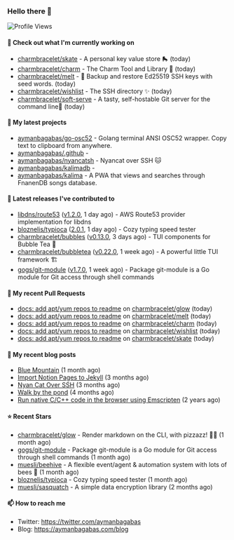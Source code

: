 ### Hello there 👋

![Profile Views](https://komarev.com/ghpvc/?username=aymanbagabas&label=PROFILE+VIEWS)

#### 👷 Check out what I'm currently working on

- [charmbracelet/skate](https://github.com/charmbracelet/skate) - A personal key value store 🛼 (today)
- [charmbracelet/charm](https://github.com/charmbracelet/charm) - The Charm Tool and Library 🌟 (today)
- [charmbracelet/melt](https://github.com/charmbracelet/melt) - 🧊 Backup and restore Ed25519 SSH keys with seed words. (today)
- [charmbracelet/wishlist](https://github.com/charmbracelet/wishlist) - The SSH directory ✨ (today)
- [charmbracelet/soft-serve](https://github.com/charmbracelet/soft-serve) - A tasty, self-hostable Git server for the command line🍦 (today)

#### 🌱 My latest projects

- [aymanbagabas/go-osc52](https://github.com/aymanbagabas/go-osc52) - Golang terminal ANSI OSC52 wrapper. Copy text to clipboard from anywhere.
- [aymanbagabas/.github](https://github.com/aymanbagabas/.github) - 
- [aymanbagabas/nyancatsh](https://github.com/aymanbagabas/nyancatsh) - Nyancat over SSH 🐱
- [aymanbagabas/kalimadb](https://github.com/aymanbagabas/kalimadb) - 
- [aymanbagabas/kalima](https://github.com/aymanbagabas/kalima) - A PWA that views and searches through FnanenDB songs database.

#### 🔭 Latest releases I've contributed to

- [libdns/route53](https://github.com/libdns/route53) ([v1.2.0](https://github.com/libdns/route53/releases/tag/v1.2.0), 1 day ago) - AWS Route53 provider implementation for libdns
- [bloznelis/typioca](https://github.com/bloznelis/typioca) ([2.0.1](https://github.com/bloznelis/typioca/releases/tag/2.0.1), 1 day ago) - Cozy typing speed tester
- [charmbracelet/bubbles](https://github.com/charmbracelet/bubbles) ([v0.13.0](https://github.com/charmbracelet/bubbles/releases/tag/v0.13.0), 3 days ago) - TUI components for Bubble Tea 🍡
- [charmbracelet/bubbletea](https://github.com/charmbracelet/bubbletea) ([v0.22.0](https://github.com/charmbracelet/bubbletea/releases/tag/v0.22.0), 1 week ago) - A powerful little TUI framework 🏗
- [gogs/git-module](https://github.com/gogs/git-module) ([v1.7.0](https://github.com/gogs/git-module/releases/tag/v1.7.0), 1 week ago) - Package git-module is a Go module for Git access through shell commands

#### 🔨 My recent Pull Requests

- [docs: add apt/yum repos to readme](https://github.com/charmbracelet/glow/pull/357) on [charmbracelet/glow](https://github.com/charmbracelet/glow) (today)
- [docs: add apt/yum repos to readme](https://github.com/charmbracelet/melt/pull/26) on [charmbracelet/melt](https://github.com/charmbracelet/melt) (today)
- [docs: add apt/yum repos to readme](https://github.com/charmbracelet/charm/pull/154) on [charmbracelet/charm](https://github.com/charmbracelet/charm) (today)
- [docs: add apt/yum repos to readme](https://github.com/charmbracelet/wishlist/pull/101) on [charmbracelet/wishlist](https://github.com/charmbracelet/wishlist) (today)
- [docs: add apt/yum repos to readme](https://github.com/charmbracelet/skate/pull/41) on [charmbracelet/skate](https://github.com/charmbracelet/skate) (today)

#### 📜 My recent blog posts

- [Blue Mountain](https://aymanbagabas.com/blog/2022/06/02/blue-mountain.html) (1 month ago)
- [Import Notion Pages to Jekyll](https://aymanbagabas.com/blog/2022/03/29/import-notion-pages-to-jekyll.html) (3 months ago)
- [Nyan Cat Over SSH](https://aymanbagabas.com/blog/2022/03/25/nyan-cat-over-ssh.html) (3 months ago)
- [Walk by the pond](https://aymanbagabas.com/blog/2022/03/10/walk-by-the-pond.html) (4 months ago)
- [Run native C/C&#43;&#43; code in the browser using Emscripten](https://aymanbagabas.com/blog/2020/11/18/run-native-c-c&#43;&#43;-code-in-the-browser-using-emscripten.html) (2 years ago)

#### ⭐ Recent Stars

- [charmbracelet/glow](https://github.com/charmbracelet/glow) - Render markdown on the CLI, with pizzazz! 💅🏻 (1 month ago)
- [gogs/git-module](https://github.com/gogs/git-module) - Package git-module is a Go module for Git access through shell commands (1 month ago)
- [muesli/beehive](https://github.com/muesli/beehive) - A flexible event/agent &amp; automation system with lots of bees 🐝 (1 month ago)
- [bloznelis/typioca](https://github.com/bloznelis/typioca) - Cozy typing speed tester (1 month ago)
- [muesli/sasquatch](https://github.com/muesli/sasquatch) - A simple data encryption library (2 months ago)

#### 📫 How to reach me

- Twitter: https://twitter.com/aymanbagabas
- Blog: https://aymanbagabas.com/blog
